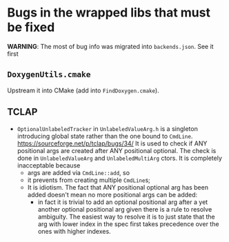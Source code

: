Bugs in the wrapped libs that must be fixed
===========================================


**WARNING**: The most of bug info was migrated into `backends.json`. See it first

`DoxygenUtils.cmake`
--------------------

Upstream it into CMake (add into `FindDoxygen.cmake`).


TCLAP
-----

* `OptionalUnlabeledTracker` in `UnlabeledValueArg.h` is a singleton introducing global state rather than the one bound to `CmdLine`. https://sourceforge.net/p/tclap/bugs/34/
It is used to check if ANY positional args are created after ANY positional optional. The check is done in `UnlabeledValueArg` and `UnlabeledMultiArg` ctors. It is completely inacceptable because
	* args are added via `CmdLine::add`, so
	* it prevents from creating multiple `CmdLine`s;
	* It is idiotism. The fact that ANY positional optional arg has been added doesn't mean no more positional args can be added:
		* in fact it is trivial to add an optional positional arg after a yet another optional positional arg given there is a rule to resolve ambiguity. The easiest way to resolve it is to just state that the arg with lower index in the spec first takes precedence over the ones with higher indexes.
